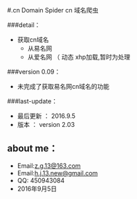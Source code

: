 #.cn Domain Spider
cn 域名爬虫

###detail：
* 获取cn域名
    * 从易名网
    * 从爱名网 （ 动态 xhp加载,暂时为处理
    
###version 0.09：

* 未完成了获取易名网cn域名的功能

###last-update：

* 最后更新 ： 2016.9.5
* 版本     ： version 2.03

about me：
-----------------------
* Email:z.g.13@163.com 
* Email:h.j.13.new@gmail.com
* QQ: 450943084   
* 2016年9月5日

